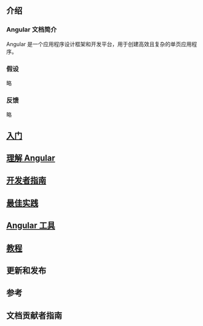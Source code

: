 ## 介绍
### Angular 文档简介
Angular 是一个应用程序设计框架和开发平台，用于创建高效且复杂的单页应用程序。

### 假设
略

### 反馈
略

## [入门](./GettingStarted.md)
## [理解 Angular](./UnderstandingAngular.md)
## [开发者指南](./DeveloperGuide.md)
## [最佳实践](./BestPracticy.md)
## [Angular 工具](./AngularTools.md)
## [教程](./Tutorials.md)
## 更新和发布
## 参考
## 文档贡献者指南